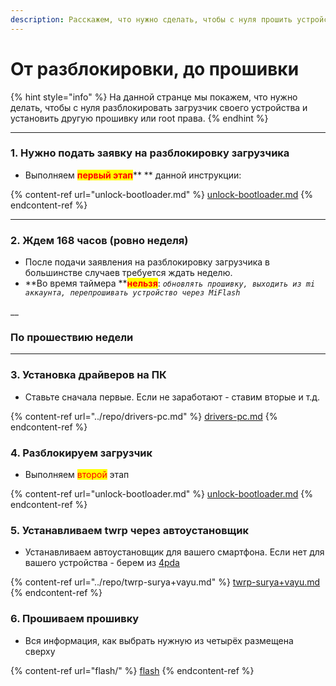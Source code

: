 ```yaml
---
description: Расскажем, что нужно сделать, чтобы с нуля прошить устройство.
---
```


# От разблокировки, до прошивки

{% hint style="info" %}
На данной странце мы покажем, что нужно делать, чтобы с нуля разблокировать загрузчик своего устройства и установить другую прошивку или root права.
{% endhint %}

***

### **1. Нужно подать заявку на разблокировку загрузчика**

* Выполняем <mark style="color:red;">**первый этап**</mark>** ** данной инструкции:

{% content-ref url="unlock-bootloader.md" %}
[unlock-bootloader.md](unlock-bootloader.md)
{% endcontent-ref %}

****

### **2. Ждем 168 часов (ровно неделя)**

* После подачи заявления на разблокировку загрузчика в большинстве случаев требуется ждать неделю.
* **Во время таймера **<mark style="color:red;">**нельзя**</mark>: _`обновлять прошивку, выходить из mi аккаунта, перепрошивать устройство через MiFlash`_

__

### **По прошествию недели**

****

### **3. Установка драйверов на ПК**

* Ставьте сначала первые. Если не заработают - ставим вторые и т.д.

{% content-ref url="../repo/drivers-pc.md" %}
[drivers-pc.md](../repo/drivers-pc.md)
{% endcontent-ref %}



### **4. Разблокируем загрузчик**

* Выполняем <mark style="color:red;">второй</mark> этап

{% content-ref url="unlock-bootloader.md" %}
[unlock-bootloader.md](unlock-bootloader.md)
{% endcontent-ref %}



### **5. Устанавливаем twrp через автоустановщик**

* Устанавливаем автоустановщик для вашего смартфона. Если нет для вашего устройства - берем из [4pda](https://4pda.to)

{% content-ref url="../repo/twrp-surya+vayu.md" %}
[twrp-surya+vayu.md](../repo/twrp-surya+vayu.md)
{% endcontent-ref %}



### **6. Прошиваем прошивку**

* Вся информация, как выбрать нужную из четырёх размещена сверху

{% content-ref url="flash/" %}
[flash](flash/)
{% endcontent-ref %}

